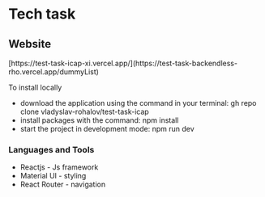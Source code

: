 <h1>Tech task</h1>

<h2>Website</h2>
<p>[https://test-task-icap-xi.vercel.app/](https://test-task-backendless-rho.vercel.app/dummyList)</p>

<p>To install locally</p>
<ul>
        <li>download the application using the command in your terminal:  gh repo clone vladyslav-rohalov/test-task-icap</li>
        <li>install packages with the command: npm install</li>
        <li>start the project in development mode: npm run dev</li>       
</ul>

<h3>Languages and Tools</h3>

<ul>
        <li>Reactjs - Js framework</li>
        <li>Material UI - styling</li>
        <li>React Router - navigation</li>
</ul>


